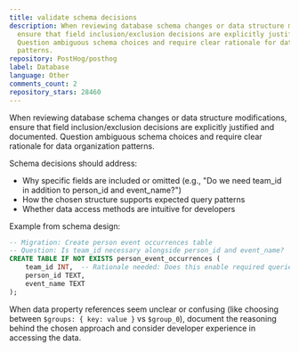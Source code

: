 ```yaml
---
title: validate schema decisions
description: When reviewing database schema changes or data structure modifications,
  ensure that field inclusion/exclusion decisions are explicitly justified and documented.
  Question ambiguous schema choices and require clear rationale for data organization
  patterns.
repository: PostHog/posthog
label: Database
language: Other
comments_count: 2
repository_stars: 28460
---
```


When reviewing database schema changes or data structure modifications, ensure that field inclusion/exclusion decisions are explicitly justified and documented. Question ambiguous schema choices and require clear rationale for data organization patterns.

Schema decisions should address:
- Why specific fields are included or omitted (e.g., "Do we need team_id in addition to person_id and event_name?")
- How the chosen structure supports expected query patterns
- Whether data access methods are intuitive for developers

Example from schema design:
```sql
-- Migration: Create person event occurrences table
-- Question: Is team_id necessary alongside person_id and event_name?
CREATE TABLE IF NOT EXISTS person_event_occurrences (
    team_id INT,  -- Rationale needed: Does this enable required queries?
    person_id TEXT,
    event_name TEXT
);
```

When data property references seem unclear or confusing (like choosing between `$groups: { key: value }` vs `$group_0`), document the reasoning behind the chosen approach and consider developer experience in accessing the data.